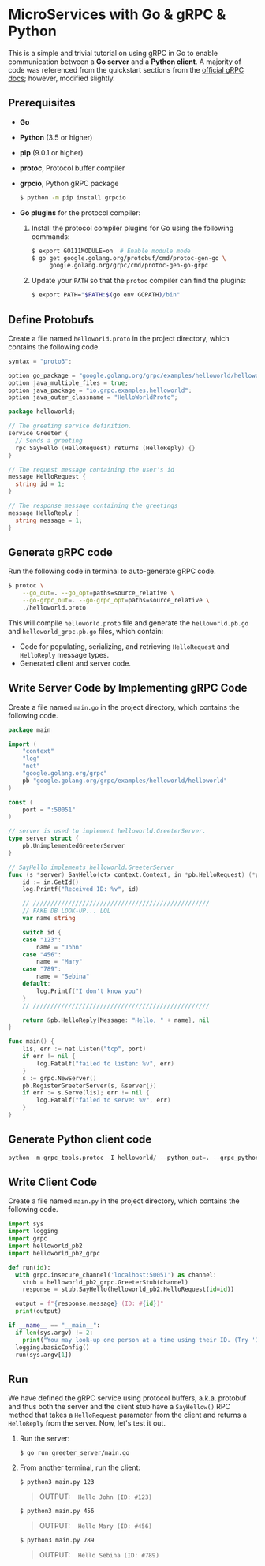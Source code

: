 # MicroServices with Go & gRPC & Python

This is a simple and trivial tutorial on using gRPC in Go to enable communication between a **Go server** and a **Python client**. A majority of code was referenced from the quickstart sections from the [official gRPC docs](https://grpc.io/docs/); however, modified slightly.

## Prerequisites
- **Go**
- **Python** (3.5 or higher)
- **pip** (9.0.1 or higher)
- **protoc**, Protocol buffer compiler
- **grpcio**, Python gRPC package
	```sh
	$ python -m pip install grpcio
	```
- **Go plugins** for the protocol compiler:

	1.  Install the protocol compiler plugins for Go using the following commands:

		```sh
		$ export GO111MODULE=on  # Enable module mode
		$ go get google.golang.org/protobuf/cmd/protoc-gen-go \
		     google.golang.org/grpc/cmd/protoc-gen-go-grpc
		```
    
	2.  Update your  `PATH`  so that the  `protoc`  compiler can find the plugins:
    
		```sh
		$ export PATH="$PATH:$(go env GOPATH)/bin"
		```


## Define Protobufs

Create a file named `helloworld.proto` in the project directory, which contains the following code.

```go
syntax = "proto3";

option go_package = "google.golang.org/grpc/examples/helloworld/helloworld";
option java_multiple_files = true;
option java_package = "io.grpc.examples.helloworld";
option java_outer_classname = "HelloWorldProto";

package helloworld;

// The greeting service definition.
service Greeter {
  // Sends a greeting
  rpc SayHello (HelloRequest) returns (HelloReply) {}
}

// The request message containing the user's id
message HelloRequest {
  string id = 1;
}

// The response message containing the greetings
message HelloReply {
  string message = 1;
}
```

## Generate gRPC code

Run the following code in terminal to auto-generate gRPC code.

```sh
$ protoc \
	--go_out=. --go_opt=paths=source_relative \
	--go-grpc_out=. --go-grpc_opt=paths=source_relative \
	./helloworld.proto
```

This will compile `helloworld.proto` file and generate the  `helloworld.pb.go`  and  `helloworld_grpc.pb.go`  files, which contain:
-   Code for populating, serializing, and retrieving  `HelloRequest`  and  `HelloReply`  message types.
-   Generated client and server code.

## Write Server Code by Implementing gRPC Code

Create a file named `main.go` in the project directory, which contains the following code.

```go
package main

import (
	"context"
	"log"
	"net"
	"google.golang.org/grpc"
	pb "google.golang.org/grpc/examples/helloworld/helloworld"
)

const (
	port = ":50051"
)

// server is used to implement helloworld.GreeterServer.
type server struct {
	pb.UnimplementedGreeterServer
}

// SayHello implements helloworld.GreeterServer
func (s *server) SayHello(ctx context.Context, in *pb.HelloRequest) (*pb.HelloReply, error) {
	id := in.GetId()
	log.Printf("Received ID: %v", id)

	// //////////////////////////////////////////////////
	// FAKE DB LOOK-UP... LOL
	var name string

	switch id {
	case "123":
		name = "John"
	case "456":
		name = "Mary"
	case "789":
		name = "Sebina"
	default:
		log.Printf("I don't know you")
	}
	// //////////////////////////////////////////////////

	return &pb.HelloReply{Message: "Hello, " + name}, nil
}

func main() {
	lis, err := net.Listen("tcp", port)
	if err != nil {
		log.Fatalf("failed to listen: %v", err)
	}
	s := grpc.NewServer()
	pb.RegisterGreeterServer(s, &server{})
	if err := s.Serve(lis); err != nil {
		log.Fatalf("failed to serve: %v", err)
	}
}

```

## Generate Python client code

```python
python -m grpc_tools.protoc -I helloworld/ --python_out=. --grpc_python_out=. helloworld/helloworld.proto
```

## Write Client Code

Create a file named `main.py` in the project directory, which contains the following code.

```python
import sys
import logging
import grpc
import helloworld_pb2
import helloworld_pb2_grpc

def run(id):
  with grpc.insecure_channel('localhost:50051') as channel:
    stub = helloworld_pb2_grpc.GreeterStub(channel)      
    response = stub.SayHello(helloworld_pb2.HelloRequest(id=id))

  output = f"{response.message} (ID: #{id})"
  print(output)

if __name__ == "__main__":
  if len(sys.argv) != 2:
    print("You may look-up one person at a time using their ID. (Try '123', '456', or '789'")
  logging.basicConfig()
  run(sys.argv[1])
```

## Run

We have defined the gRPC service using protocol buffers, a.k.a. protobuf and thus both the server and the client stub have a `SayHellow()` RPC method that takes a `HelloRequest` parameter from the client and returns a `HelloReply` from the server. Now, let's test it out.

1. Run the server:
	```
	$ go run greeter_server/main.go
	```

2. From another terminal, run the client:

	```
	$ python3 main.py 123
	```
	> OUTPUT: &nbsp;&nbsp; ``` Hello John (ID: #123) ```

	```
	$ python3 main.py 456
	```
	> OUTPUT: &nbsp;&nbsp; ``` Hello Mary (ID: #456) ```

	```
	$ python3 main.py 789
	```
	> OUTPUT: &nbsp;&nbsp; ``` Hello Sebina (ID: #789) ```
